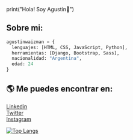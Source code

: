 print("Hola! Soy Agustin👋")

## Sobre mi:
``` py
agustinwaizman = {
  lenguajes: [HTML, CSS, JavaScript, Python],
  herramientas: [Django, Bootstrap, Sass],
  nacionalidad: "Argentina",
  edad: 24
}
```

## 🌎 Me puedes encontrar  en:
[Linkedin](https://www.linkedin.com/in/agustinwaizman/) <br>
[Twitter](https://twitter.com/AgustinWaizman1) <br>
[Instagram](https://www.instagram.com/agustinwaizman/) <br>

[![Top Langs](https://github-readme-stats.vercel.app/api/top-langs/?username=agustinwaizman&langs_count=8)](https://github.com/agustinwaizman/github-readme-stats)
